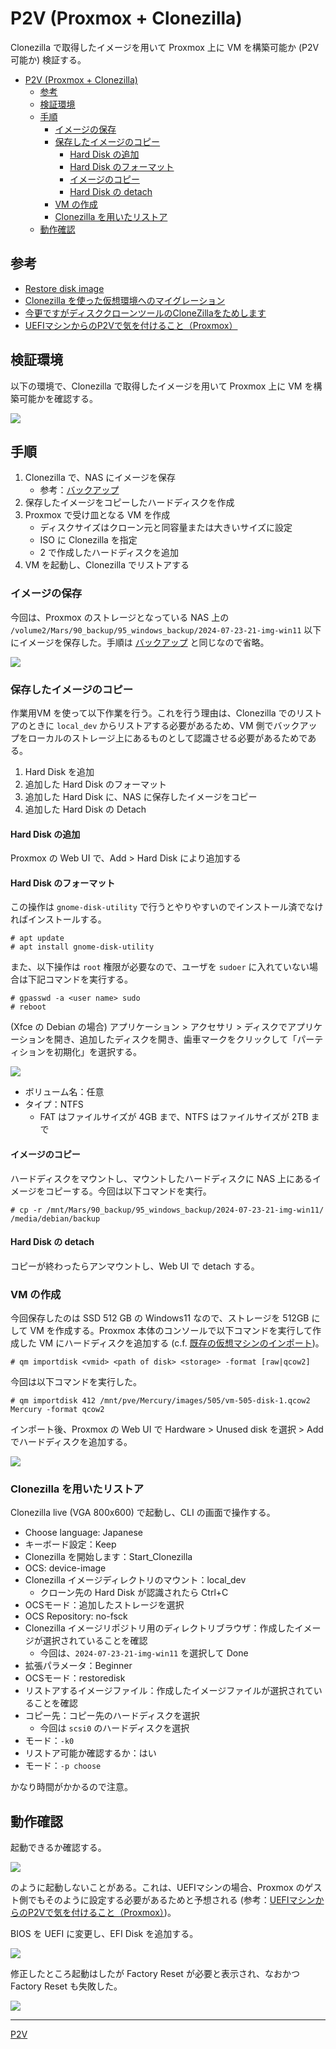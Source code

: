 # P2V (Proxmox + Clonezilla)
Clonezilla で取得したイメージを用いて Proxmox 上に VM を構築可能か (P2V 可能か) 検証する。

- [P2V (Proxmox + Clonezilla)](#p2v-proxmox--clonezilla)
  - [参考](#参考)
  - [検証環境](#検証環境)
  - [手順](#手順)
    - [イメージの保存](#イメージの保存)
    - [保存したイメージのコピー](#保存したイメージのコピー)
      - [Hard Disk の追加](#hard-disk-の追加)
      - [Hard Disk のフォーマット](#hard-disk-のフォーマット)
      - [イメージのコピー](#イメージのコピー)
      - [Hard Disk の detach](#hard-disk-の-detach)
    - [VM の作成](#vm-の作成)
    - [Clonezilla を用いたリストア](#clonezilla-を用いたリストア)
  - [動作確認](#動作確認)


## 参考
- [Restore disk image](https://clonezilla.org/show-live-doc-content.php?topic=clonezilla-live/doc/02_Restore_disk_image)
- [Clonezilla を使った仮想環境へのマイグレーション](https://www.ospn.jp/osc2014-spring/pdf/OSC2014_spring_clonezillajp_jpn_1.pdf)
- [今更ですがディスククローンツールのCloneZillaをためします](https://qiita.com/minoden_works/items/f71d69fb1a74a512bb9e)
- [UEFIマシンからのP2Vで気を付けること（Proxmox）](https://qiita.com/minoden_works/items/8736aa0252563047d4ae)

## 検証環境
以下の環境で、Clonezilla で取得したイメージを用いて Proxmox 上に VM を構築可能かを確認する。

![](./01_config.png)

## 手順
1. Clonezilla で、NAS にイメージを保存
   - 参考：[バックアップ](../backup/README.md)
2. 保存したイメージをコピーしたハードディスクを作成
3. Proxmox で受け皿となる VM を作成
   - ディスクサイズはクローン元と同容量または大きいサイズに設定
   - ISO に Clonezilla を指定
   - 2 で作成したハードディスクを追加
4. VM を起動し、Clonezilla でリストアする

### イメージの保存
今回は、Proxmox のストレージとなっている NAS 上の `/volume2/Mars/90_backup/95_windows_backup/2024-07-23-21-img-win11` 以下にイメージを保存した。手順は [バックアップ](../../backup/README.md) と同じなので省略。

![](./02_backup.png)

### 保存したイメージのコピー
作業用VM を使って以下作業を行う。これを行う理由は、Clonezilla でのリストアのときに `local_dev` からリストアする必要があるため、VM 側でバックアップをローカルのストレージ上にあるものとして認識させる必要があるためである。

1. Hard Disk を追加
2. 追加した Hard Disk のフォーマット
3. 追加した Hard Disk に、NAS に保存したイメージをコピー
4. 追加した Hard Disk の Detach

#### Hard Disk の追加
Proxmox の Web UI で、Add > Hard Disk により追加する

#### Hard Disk のフォーマット
この操作は `gnome-disk-utility` で行うとやりやすいのでインストール済でなければインストールする。

```
# apt update
# apt install gnome-disk-utility
```

また、以下操作は `root` 権限が必要なので、ユーザを `sudoer` に入れていない場合は下記コマンドを実行する。

```
# gpasswd -a <user name> sudo
# reboot
```

(Xfce の Debian の場合) アプリケーション > アクセサリ > ディスクでアプリケーションを開き、追加したディスクを開き、歯車マークをクリックして「パーティションを初期化」を選択する。

![](./03_init_partition.png)

- ボリューム名：任意
- タイプ：NTFS
  - FAT はファイルサイズが 4GB まで、NTFS はファイルサイズが 2TB まで

#### イメージのコピー
ハードディスクをマウントし、マウントしたハードディスクに NAS 上にあるイメージをコピーする。今回は以下コマンドを実行。

```
# cp -r /mnt/Mars/90_backup/95_windows_backup/2024-07-23-21-img-win11/ /media/debian/backup
```

#### Hard Disk の detach
コピーが終わったらアンマウントし、Web UI で detach する。

### VM の作成
今回保存したのは SSD 512 GB の Windows11 なので、ストレージを 512GB にして VM を作成する。Proxmox 本体のコンソールで以下コマンドを実行して作成した VM にハードディスクを追加する (c.f. [既存の仮想マシンのインポート](../import/README.md))。

```
# qm importdisk <vmid> <path of disk> <storage> -format [raw|qcow2]
```

今回は以下コマンドを実行した。

```
# qm importdisk 412 /mnt/pve/Mercury/images/505/vm-505-disk-1.qcow2 Mercury -format qcow2
```

インポート後、Proxmox の Web UI で Hardware > Unused disk を選択 > Add でハードディスクを追加する。

![](./04_vm_config.png)

### Clonezilla を用いたリストア
Clonezilla live (VGA 800x600) で起動し、CLI の画面で操作する。

- Choose language: Japanese
- キーボード設定：Keep
- Clonezilla を開始します：Start_Clonezilla
- OCS: device-image
- Clonezilla イメージディレクトリのマウント：local_dev
  - クローン先の Hard Disk が認識されたら Ctrl+C
- OCSモード：追加したストレージを選択
- OCS Repository: no-fsck
- Clonezilla イメージリポジトリ用のディレクトリブラウザ：作成したイメージが選択されていることを確認
  - 今回は、`2024-07-23-21-img-win11` を選択して Done
- 拡張パラメータ：Beginner
- OCSモード：restoredisk
- リストアするイメージファイル：作成したイメージファイルが選択されていることを確認
- コピー先：コピー先のハードディスクを選択
  - 今回は `scsi0` のハードディスクを選択
- モード：`-k0`
- リストア可能か確認するか：はい
- モード：`-p choose`

かなり時間がかかるので注意。

## 動作確認
起動できるか確認する。

![](./05_check.png)

のように起動しないことがある。これは、UEFIマシンの場合、Proxmox のゲスト側でもそのように設定する必要があるためと予想される (参考：[UEFIマシンからのP2Vで気を付けること（Proxmox）](https://qiita.com/minoden_works/items/8736aa0252563047d4ae))。

BIOS を UEFI に変更し、EFI Disk を追加する。

![](./06_uefi.png)


修正したところ起動はしたが Factory Reset が必要と表示され、なおかつ Factory Reset も失敗した。

![](./07_reset_fail.png)


---

[P2V](../README.md)
